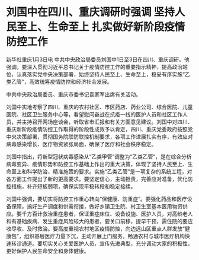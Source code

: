 # 刘国中在四川、重庆调研时强调 坚持人民至上、生命至上 扎实做好新阶段疫情防控工作

新华社重庆1月3日电
中共中央政治局委员刘国中1日至3日在四川、重庆调研。他强调，要深入贯彻习近平总书记关于疫情防控工作的重要指示精神，提高政治站位，认真落实党中央决策部署，始终坚持人民至上、生命至上，稳妥有序实施“乙类乙管”，高效统筹疫情防控和经济社会发展。

中共中央政治局委员、重庆市委书记袁家军出席有关活动。

刘国中实地考察了四川、重庆的农村社区、市区药店、药业公司、综合医院、儿童医院、社区卫生服务中心等，看望慰问奋战在抗疫一线的医护人员和社区工作人员，并主持召开两场座谈会，听取省市汇报和有关方面意见建议。刘国中对四川、重庆新阶段疫情防控工作取得的阶段性成效予以肯定，四川、重庆党委政府按照党中央决策部署，贯彻国务院联防联控机制要求，各项工作进展扎实有序，有效应对病毒感染增长、医疗物资紧张局面，确保了医疗和社会秩序稳定。

刘国中指出，将新型冠状病毒感染从“乙类甲管”调整为“乙类乙管”，是在综合分析病毒变异、疫情形势和防控工作基础上作出的重大决策，体现了坚持人民至上、生命至上和科学防治、精准施策的要求。实施“乙类乙管”是一项复杂的系统工程，对各方面工作提出了新的更高要求。要坚定信心，主动担责，完善应对准备，优化防控措施，补齐短板弱项，确保实现平稳转段和稳定接续。

刘国中强调，要切实将防控工作重心转向“保健康、防重症”。要强化药品和医疗设备保障，搞好生产调度和供需衔接，做好乡镇卫生院、村卫生室基本医用物资供应。要千方百计救治重症患者，保证重症床位、设备设施、医护人员，对高龄老人和有基础疾病、发生重症风险较大的患者，要关口前移，提早干预，需住院的要应收尽收、及时救治。要高度重视农村地区疫情防控，向边远山区重点人群发放“健康包”，组织基层医疗力量下沉，主动开展上门服务，畅通农村与城市医疗机构快速转诊通道。要切实关心关爱医护人员，宣传先进典型，充分调动大家的积极性，更好保护人民生命安全和身体健康。

